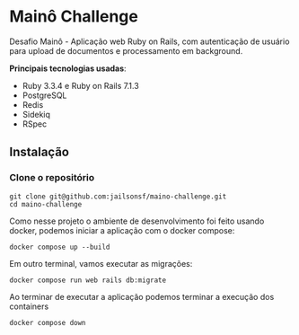 # Mainô Challenge

Desafio Mainô - Aplicação web Ruby on Rails, com autenticação de usuário para upload de documentos e processamento em background.

**Principais tecnologias usadas**:
* Ruby 3.3.4 e Ruby on Rails 7.1.3
* PostgreSQL
* Redis
* Sidekiq
* RSpec

## Instalação

### Clone o repositório
```shell
git clone git@github.com:jailsonsf/maino-challenge.git
cd maino-challenge
```

Como nesse projeto o ambiente de desenvolvimento foi feito usando docker, podemos iniciar a aplicação com o docker compose:
```shell
docker compose up --build
```

Em outro terminal, vamos executar as migrações:
```shell
docker compose run web rails db:migrate
```

Ao terminar de executar a aplicação podemos terminar a execução dos containers
```shell
docker compose down
```
